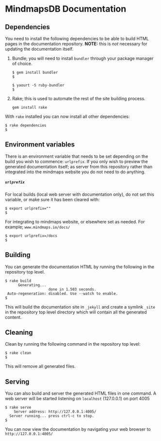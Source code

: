 # MindmapsDB Documentation

## Dependencies

You need to install the following dependencies to be able to build HTML pages in the documentation repository. **NOTE:** this is *not* necessary for updating the documentation itself.

1. Bundle; you will need to install `bundler` through your package manager of choice.
    ```
    $ gem install bundler
    $
    ```
    ```
    $ yaourt -S ruby-bundler
    $
    ```

2. Rake; this is used to automate the rest of the site building process.
    ```
    gem install rake
    ```

With `rake` installed you can now install all other dependencies:
```
$ rake dependencies
$
```

## Environment variables

There is an environment variable that needs to be set depending on the build you wish to commence: `urlprefix`. If you only wish to preview the generated documentation itself; as server from this repository rather than integrated into the mindmaps website you do not need to do anything.

##### `urlprefix`

For local builds (local web server with documentation only), do not set this variable, or make sure it has been cleared with:
```
$ export urlprefix=""
$
```

For integrating to mindmaps website, or elsewhere set as needed. For example; `www.mindmaps.io/docs/`
```
$ export urlprefix=/docs
$
```

## Building

You can generate the documentation HTML by running the following in the repository top level.
```
$ rake build
      Generating... 
                    done in 1.503 seconds.
 Auto-regeneration: disabled. Use --watch to enable.
$
```

This will build the documentation site in `_jekyll` and create a symlink `_site` in the repository top level directory which will contain all the generated content.

## Cleaning

Clean by running the following command in the repository top level:
```
$ rake clean
$
```

This will remove all generated files.

## Serving

You can also build and server the generated HTML files in one command. A web
server will be started listening on `localhost` (127.0.0.1) on port 4005

```
$ rake serve
    Server address: http://127.0.0.1:4005/
  Server running... press ctrl-c to stop.
$
```

You can now view the documentation by navigating your web browser to `http://127.0.0.1:4005/`

